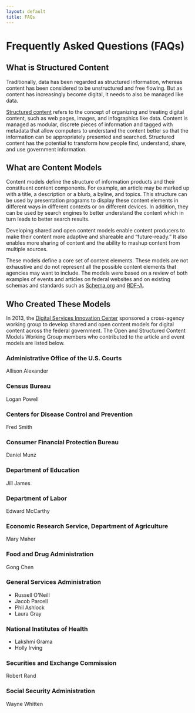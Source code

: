 ```yaml
---
layout: default
title: FAQs
---
```

# Frequently Asked Questions (FAQs)

## What is Structured Content
Traditionally, data has been regarded as structured information, whereas content has been considered to be unstructured and free flowing. But as content has increasingly become digital, it needs to also be managed like data. 

[Structured content](https://www.digitalgov.gov/2013/10/28/always-future-ready-the-benefits-of-open-content-models-and-structured-data-webinar/) refers to the concept of organizing and treating digital content, such as web pages, images, and 
infographics like data. Content is managed as modular, discrete pieces of information and tagged with metadata that allow computers to understand the content better so that the information can be appropriately presented and searched. Structured content has the potential to transform how
people find, understand, share, and use government information.

## What are Content Models
Content models define the structure of information products and their constituent content components. For
example, an article may be marked up with a title, a description or a blurb, a byline, and topics. This
structure can be used by presentation programs to display these content elements in different ways in different
contexts or on different devices. In addition, they can be used by search engines to better understand the content which in turn leads
to better search results. 

Developing shared and open content models enable content producers to make their
content more adaptive and shareable and “future-ready.” It also enables more sharing of content and the ability
to mashup content from multiple sources. 

These models define a core set of content elements. These models are not exhaustive and do
not represent all the possible content elements that agencies may want to include. The models were based on a
review of both examples of events and articles on federal websites and on existing schemas and standards such as [Schema.org](http://www.schema.org) and [RDF-A](http://rdfa.info). 

## Who Created These Models
In 2013, the [Digital Services Innovation Center](https://www.digitalgov.gov/about/) sponsored a cross-agency working group to develop shared and open content models for digital content across the federal government. The Open and Structured Content Models Working Group members who contributed to the article and event models are listed below.

### Administrative Office of the U.S. Courts
Allison Alexander

### Census Bureau
Logan Powell

### Centers for Disease Control and Prevention
Fred Smith

### Consumer Financial Protection Bureau
Daniel Munz

### Department of Education
Jill James

### Department of Labor
Edward McCarthy

### Economic Research Service, Department of Agriculture
Mary Maher

### Food and Drug Administration
Gong Chen

### General Services Administration
* Russell O'Neill
* Jacob Parcell
* Phil Ashlock
* Laura Gray

### National Institutes of Health
* Lakshmi Grama
* Holly Irving

### Securities and Exchange Commission
Robert Rand

### Social Security Administration
Wayne Whitten